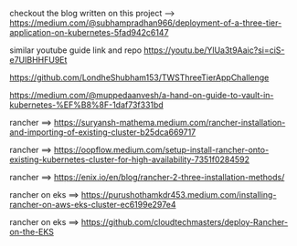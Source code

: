 checkout the blog written on this project --> 
https://medium.com/@subhampradhan966/deployment-of-a-three-tier-application-on-kubernetes-5fad942c6147

similar youtube guide link and repo
https://youtu.be/YlUa3t9Aaic?si=ciS-e7UIBHHFU9Et 

https://github.com/LondheShubham153/TWSThreeTierAppChallenge

https://medium.com/@muppedaanvesh/a-hand-on-guide-to-vault-in-kubernetes-%EF%B8%8F-1daf73f331bd

rancher ==> https://suryansh-mathema.medium.com/rancher-installation-and-importing-of-existing-cluster-b25dca669717

rancher ==> https://oopflow.medium.com/setup-install-rancher-onto-existing-kubernetes-cluster-for-high-availability-7351f0284592

rancher ==> https://enix.io/en/blog/rancher-2-three-installation-methods/

rancher on eks ==> https://purushothamkdr453.medium.com/installing-rancher-on-aws-eks-cluster-ec6199e297e4

rancher on eks ==> https://github.com/cloudtechmasters/deploy-Rancher-on-the-EKS

#
